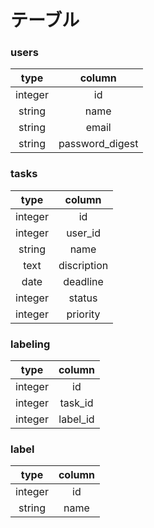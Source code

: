 # テーブル

### users
| type | column |
| :-------: | :------------: |
| integer | id |
| string | name |
| string | email |
| string | password_digest |


### tasks
| type | column |
| :-------: | :----------: |
| integer | id |
| integer | user_id |
| string | name |
| text | discription |
| date | deadline |
| integer | status |
| integer | priority |


### labeling
| type | column |
| :-------: | :---------: |
| integer | id |
| integer | task_id |
| integer | label_id |


### label
| type | column |
| :-------: | :-----: |
| integer | id |
| string | name |
